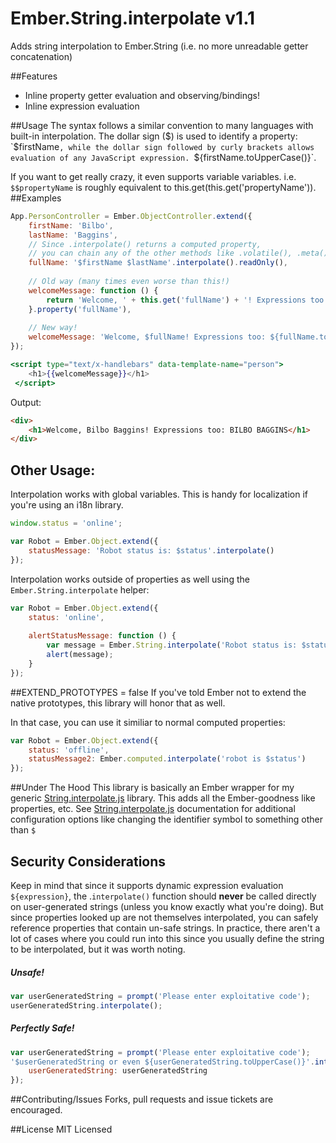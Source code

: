 Ember.String.interpolate v1.1
=================

Adds string interpolation to Ember.String (i.e. no more unreadable getter concatenation)

##Features
* Inline property getter evaluation and observing/bindings!
* Inline expression evaluation

##Usage
The syntax follows a similar convention to many languages with built-in interpolation. The dollar sign ($) is used to identify a property: `$firstName`, while the dollar sign followed by curly brackets allows evaluation of any JavaScript expression. `${firstName.toUpperCase()}`.

If you want to get really crazy, it even supports variable variables. i.e. `$$propertyName` is roughly equivalent to this.get(this.get('propertyName')).
##Examples
```javascript
App.PersonController = Ember.ObjectController.extend({
    firstName: 'Bilbo',
    lastName: 'Baggins',
    // Since .interpolate() returns a computed property,
    // you can chain any of the other methods like .volatile(), .meta(), etc
    fullName: '$firstName $lastName'.interpolate().readOnly(),
    
    // Old way (many times even worse than this!)
    welcomeMessage: function () {
        return 'Welcome, ' + this.get('fullName') + '! Expressions too: ' + this.get('fullName').toUpperCase();
    }.property('fullName'),
    
    // New way!
    welcomeMessage: 'Welcome, $fullName! Expressions too: ${fullName.toUpperCase()}'.interpolate()
});
```

```handlebars
<script type="text/x-handlebars" data-template-name="person">
    <h1>{{welcomeMessage}}</h1>
 </script>
```

Output:

```html
<div>
    <h1>Welcome, Bilbo Baggins! Expressions too: BILBO BAGGINS</h1>
</div>
```

## Other Usage:
Interpolation works with global variables. This is handy for localization if you're using an i18n library.

```javascript
window.status = 'online';

var Robot = Ember.Object.extend({
    statusMessage: 'Robot status is: $status'.interpolate()
});
```

Interpolation works outside of properties as well using the `Ember.String.interpolate` helper:

```javascript
var Robot = Ember.Object.extend({
    status: 'online',
    
    alertStatusMessage: function () {
    	var message = Ember.String.interpolate('Robot status is: $status', this);
        alert(message);
    }
});

```

##EXTEND_PROTOTYPES = false
If you've told Ember not to extend the native prototypes, this library will honor that as well.

In that case, you can use it similiar to normal computed properties:

```javascript
var Robot = Ember.Object.extend({
    status: 'offline',
    statusMessage2: Ember.computed.interpolate('robot is $status')
});
```

##Under The Hood
This library is basically an Ember wrapper for my generic [String.interpolate.js](https://github.com/jayphelps/string.interpolate.js) library. This adds all the Ember-goodness like properties, etc.
See [String.interpolate.js](https://github.com/jayphelps/string.interpolate.js) documentation for additional configuration options like changing the identifier symbol to something other than `$`

## Security Considerations
Keep in mind that since it supports dynamic expression evaluation `${expression}`, the .`interpolate()` function should **never** be called directly on user-generated strings (unless you know exactly what you're doing). But since properties looked up are not themselves interpolated, you can safely reference properties that contain un-safe strings. In practice, there aren't a lot of cases where you could run into this since you usually define the string to be interpolated, but it was worth noting.

##### Unsafe!
```javascript
var userGeneratedString = prompt('Please enter exploitative code');
userGeneratedString.interpolate();
```
##### Perfectly Safe!
```javascript
var userGeneratedString = prompt('Please enter exploitative code');
'$userGeneratedString or even ${userGeneratedString.toUpperCase()}'.interpolate({
    userGeneratedString: userGeneratedString
});
```

##Contributing/Issues
Forks, pull requests and issue tickets are encouraged.

##License
MIT Licensed
